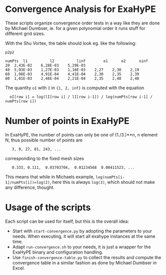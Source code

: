 Convergence Analysis for ExaHyPE
================================

These scripts organize convergence order tests in a way like they
are done by Michael Dumbser, ie. for a given polynomial order it
runs stuff for different grid sizes.

With the Shu Vortex, the table should look eg. like the following:

```
p2p2
						
numPts	l1      	l2      	linf    	o1  	o2  	oinf
20	2,43E-02	6,28E-03	5,29E-03
40	5,03E-03	1,27E-03	1,16E-03	2,27	2,30	2,19
60	1,98E-03	4,91E-04	4,41E-04	2,30	2,35	2,39
80	1,01E-03	2,46E-04	2,21E-04	2,35	2,40	2,40
```

The quantity `oI` with `I` in `{1, 2, inf}` is computed with the equation

```
  oI[row i] = log(lI[row i] / lI[row i-1]) / log(numPts[row i-1] / numPts[row i])
```

Number of points in ExaHyPE
===========================

In ExaHyPE, the number of points can only be one of (1./3.)**n, n element N,
thus possible number of points are

```
   3, 9, 27, 81, 243, ...
```

corresponding to the fixed mesh sizes

```
   0.333, 0.111,  0.03703704,  0.01234568  0.00411523, ...
```

This means that while in Michaels example, `log(numPts[i-1]/numPts[i])=log(2)`,
here this is always `log(3)`, which should not make any difference, thought.


Usage of the scripts
====================

Each script can be used for itself, but this is the overall idea:

* Start with `start-convergence.py` by adopting the parameters to your needs.
  When executing, it will start all exahype instances at the same time.
* Adapt `run-convergence.sh` to your needs, it is just a wrapper for the
  ExaHyPE binary and configuration handling.
* Use `finish-convergence-table.py` to collect the results and
  compute the convergence table in a similar fashion as done by Michael Dumbser
  in Excel.


